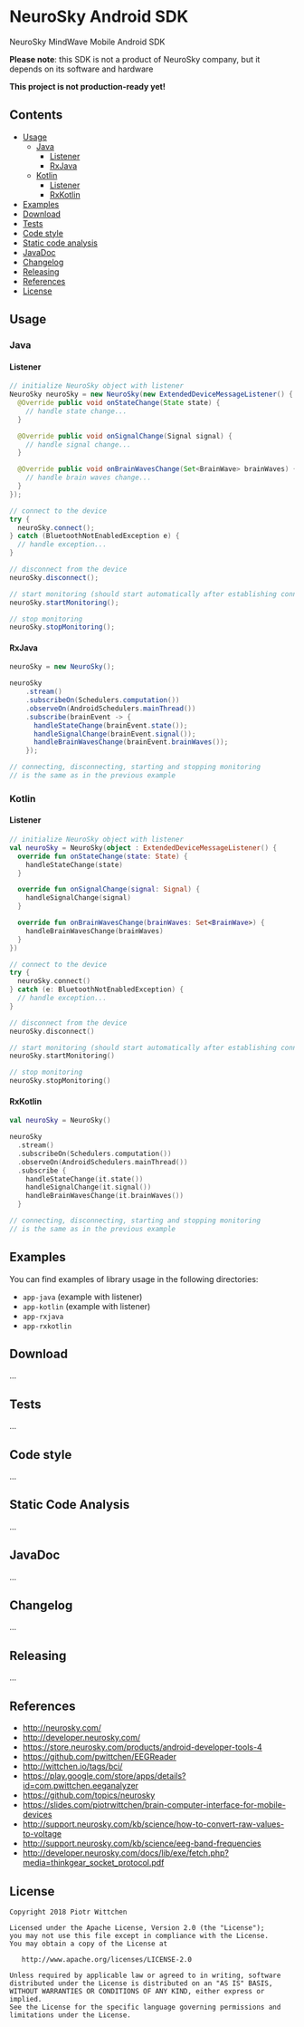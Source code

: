 NeuroSky Android SDK
=====================

NeuroSky MindWave Mobile Android SDK

**Please note**: this SDK is not a product of NeuroSky company, but it depends on its software and hardware

**This project is not production-ready yet!**

Contents
--------

- [Usage](#usage)
  - [Java](#java)
    - [Listener](#listener)
    - [RxJava](#rxjava)
  - [Kotlin](#kotlin)
    - [Listener](#listener-1)
    - [RxKotlin](#rxkotlin)
- [Examples](#examples)
- [Download](#download)
- [Tests](#tests)
- [Code style](#code-style)
- [Static code analysis](#static-code-analysis)
- [JavaDoc](#javadoc)
- [Changelog](#changelog)
- [Releasing](#releasing)
- [References](#references)
- [License](#license)

Usage
-----

### Java

#### Listener

```java
// initialize NeuroSky object with listener
NeuroSky neuroSky = new NeuroSky(new ExtendedDeviceMessageListener() {
  @Override public void onStateChange(State state) {
    // handle state change...
  }

  @Override public void onSignalChange(Signal signal) {
    // handle signal change...
  }

  @Override public void onBrainWavesChange(Set<BrainWave> brainWaves) {
    // handle brain waves change...
  }
});

// connect to the device
try {
  neuroSky.connect();
} catch (BluetoothNotEnabledException e) {
  // handle exception...
}

// disconnect from the device
neuroSky.disconnect();

// start monitoring (should start automatically after establishing connection)
neuroSky.startMonitoring();

// stop monitoring
neuroSky.stopMonitoring();
```

#### RxJava

```java
neuroSky = new NeuroSky();

neuroSky
    .stream()
    .subscribeOn(Schedulers.computation())
    .observeOn(AndroidSchedulers.mainThread())
    .subscribe(brainEvent -> {
      handleStateChange(brainEvent.state());
      handleSignalChange(brainEvent.signal());
      handleBrainWavesChange(brainEvent.brainWaves());
    });

// connecting, disconnecting, starting and stopping monitoring
// is the same as in the previous example
```

### Kotlin

#### Listener

```kotlin
// initialize NeuroSky object with listener
val neuroSky = NeuroSky(object : ExtendedDeviceMessageListener() {
  override fun onStateChange(state: State) {
    handleStateChange(state)
  }

  override fun onSignalChange(signal: Signal) {
    handleSignalChange(signal)
  }

  override fun onBrainWavesChange(brainWaves: Set<BrainWave>) {
    handleBrainWavesChange(brainWaves)
  }
})

// connect to the device
try {
  neuroSky.connect()
} catch (e: BluetoothNotEnabledException) {
  // handle exception...
}

// disconnect from the device
neuroSky.disconnect()

// start monitoring (should start automatically after establishing connection)
neuroSky.startMonitoring()

// stop monitoring
neuroSky.stopMonitoring()
```

#### RxKotlin

```kotlin
val neuroSky = NeuroSky()

neuroSky
  .stream()
  .subscribeOn(Schedulers.computation())
  .observeOn(AndroidSchedulers.mainThread())
  .subscribe {
    handleStateChange(it.state())
    handleSignalChange(it.signal())
    handleBrainWavesChange(it.brainWaves())
  }

// connecting, disconnecting, starting and stopping monitoring
// is the same as in the previous example
```

Examples
--------

You can find examples of library usage in the following directories:
- `app-java` (example with listener)
- `app-kotlin` (example with listener)
- `app-rxjava`
- `app-rxkotlin`

Download
--------

...

Tests
-----

...

Code style
----------

...

Static Code Analysis
--------------------

...

JavaDoc
-------

...

Changelog
---------

...

Releasing
---------

...

References
-----------
- http://neurosky.com/
- http://developer.neurosky.com/
- https://store.neurosky.com/products/android-developer-tools-4
- https://github.com/pwittchen/EEGReader
- http://wittchen.io/tags/bci/
- https://play.google.com/store/apps/details?id=com.pwittchen.eeganalyzer
- https://github.com/topics/neurosky
- https://slides.com/piotrwittchen/brain-computer-interface-for-mobile-devices
- http://support.neurosky.com/kb/science/how-to-convert-raw-values-to-voltage
- http://support.neurosky.com/kb/science/eeg-band-frequencies
- http://developer.neurosky.com/docs/lib/exe/fetch.php?media=thinkgear_socket_protocol.pdf

License
-------

    Copyright 2018 Piotr Wittchen

    Licensed under the Apache License, Version 2.0 (the "License");
    you may not use this file except in compliance with the License.
    You may obtain a copy of the License at

       http://www.apache.org/licenses/LICENSE-2.0

    Unless required by applicable law or agreed to in writing, software
    distributed under the License is distributed on an "AS IS" BASIS,
    WITHOUT WARRANTIES OR CONDITIONS OF ANY KIND, either express or implied.
    See the License for the specific language governing permissions and
    limitations under the License.
